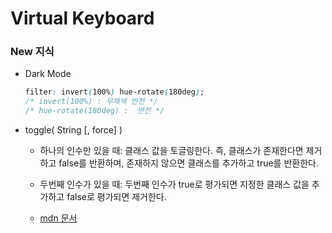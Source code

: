 # Virtual Keyboard

### New 지식

- Dark Mode

    ```css
    filter: invert(100%) hue-rotate(180deg);
  /* invert(100%) : 무채색 반전 */
  /* hue-rotate(180deg) :  반전 */
  ```

- toggle( String [, force] )
    - 하나의 인수만 있을 때: 클래스 값을 토글링한다. 즉, 클래스가 존재한다면 제거하고 false를 반환하며, 존재하지 않으면 클래스를 추가하고 true를 반환한다.
    - 두번째 인수가 있을 때: 두번째 인수가 true로 평가되면 지정한 클래스 값을 추가하고 false로 평가되면 제거한다.

    - [mdn 문서](https://developer.mozilla.org/ko/docs/Web/API/Element/classList)
